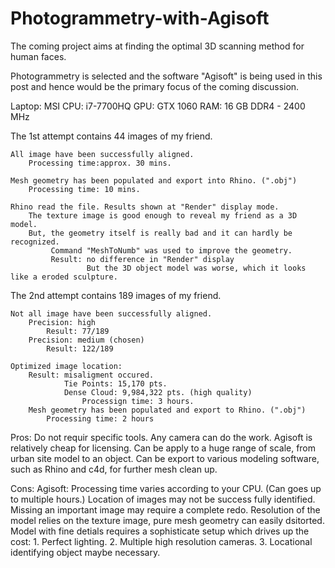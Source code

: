 # Photogrammetry-with-Agisoft

The coming project aims at finding the optimal 3D scanning method for human faces. 

Photogrammetry is selected and the software "Agisoft" is being used in this post and hence would be the primary focus of the coming discussion.

Laptop: MSI
   CPU: i7-7700HQ
   GPU: GTX 1060
   RAM: 16 GB DDR4 - 2400 MHz 

The 1st attempt contains 44 images of my friend.
    
    All image have been successfully aligned. 
        Processing time:approx. 30 mins.
    
    Mesh geometry has been populated and export into Rhino. (".obj")
        Processing time: 10 mins.
    
    Rhino read the file. Results shown at "Render" display mode.
        The texture image is good enough to reveal my friend as a 3D model.
        But, the geometry itself is really bad and it can hardly be recognized.
             Command "MeshToNumb" was used to improve the geometry.
             Result: no difference in "Render" display
                     But the 3D object model was worse, which it looks like a eroded sculpture.
                     
 The 2nd attempt contains 189 images of my friend.
    
    Not all image have been successfully aligned.
        Precision: high
            Result: 77/189
        Precision: medium (chosen)
            Result: 122/189
    
    Optimized image location:
        Result: misaligment occured.
                Tie Points: 15,170 pts.
                Dense Cloud: 9,984,322 pts. (high quality)
                    Processign time: 3 hours. 
        Mesh geometry has been populated and export to Rhino. (".obj")
            Processing time: 2 hours
            
Pros:
      Do not requir specific tools. Any camera can do the work.
      Agisoft is relatively cheap for licensing.
      Can be apply to a huge range of scale, from urban site model to an object.
      Can be export to various modeling software, such as Rhino and c4d, for further mesh clean up.

Cons:
      Agisoft:
          Processing time varies according to your CPU. (Can goes up to multiple hours.)
          Location of images may not be success fully identified.
          Missing an important image may require a complete redo.
          Resolution of the model relies on the texture image, pure mesh geometry can easily dsitorted. 
     Model with fine detials requires a sophisticate setup which drives up the cost:
           1. Perfect lighting.
           2. Multiple high resolution cameras.
           3. Locational identifying object maybe necessary.

